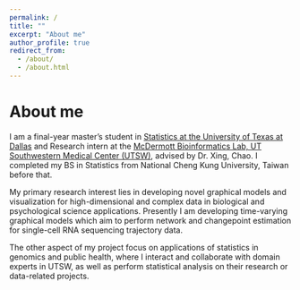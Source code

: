 ```yaml
---
permalink: /
title: ""
excerpt: "About me"
author_profile: true
redirect_from: 
  - /about/
  - /about.html
---
```


# About me
I am a final-year master’s student in [Statistics at the University of Texas at Dallas](https://nsm.utdallas.edu/) and Research intern at the [McDermott Bioinformatics Lab, UT Southwestern Medical Center (UTSW)](https://www.utsouthwestern.edu/labs/bioinformatics-lab/), advised by Dr. Xing, Chao. I completed my BS in Statistics from National Cheng Kung University, Taiwan before that. 

My primary research interest lies in developing novel graphical models and visualization for high-dimensional and complex data in biological and psychological science applications. Presently I am developing time-varying graphical models which aim to perform network and changepoint estimation for single-cell RNA sequencing trajectory data. 

The other aspect of my project focus on applications of statistics in genomics and public health, where I interact and collaborate with domain experts in UTSW, as well as perform statistical analysis on their research or data-related projects. 
